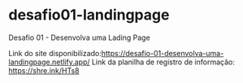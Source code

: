 # desafio01-landingpage
Desafio 01 - Desenvolva uma Lading Page

Link do site disponibilizado:https://desafio-01-desenvolva-uma-landingpage.netlify.app/
Link da planilha de registro de informação: https://shre.ink/HTs8
